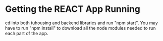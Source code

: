 # Getting the REACT App Running

cd into both tuhousing and backend libraries and run "npm start". You may have to run "npm install" to download all the node modules needed to run each part of the app.

